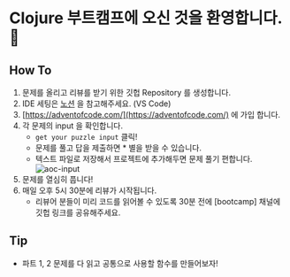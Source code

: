 # Clojure 부트캠프에 오신 것을 환영합니다. 🥳

## How To
1. 문제를 올리고 리뷰를 받기 위한 깃헙 Repository 를 생성합니다.
2. IDE 세팅은 [노션](https://www.notion.so/protopie/Calva-VSCode-14845184b5da80f0b735cf0b45c23b68) 을 참고해주세요. (VS Code)
3. [https://adventofcode.com/](https://adventofcode.com/) 에 가입 합니다.
4. 각 문제의 input 을 확인합니다.
   - `get your puzzle input` 클릭!
   - 문제를 풀고 답을 제출하면 * 별을 받을 수 있습니다.
   - 텍스트 파일로 저장해서 프로젝트에 추가해두면 문제 풀기 편합니다.
     ![aoc-input](https://user-images.githubusercontent.com/18068051/131147594-c435c13a-47e6-436d-afd1-85c7a5382b08.png)
5. 문제를 열심히 풉니다!
6. 매일 오후 5시 30분에 리뷰가 시작됩니다.
   - 리뷰어 분들이 미리 코드를 읽어볼 수 있도록 30분 전에 [bootcamp] 채널에 깃헙 링크를 공유해주세요.

## Tip
- 파트 1, 2 문제를 다 읽고 공통으로 사용할 함수를 만들어보자!
